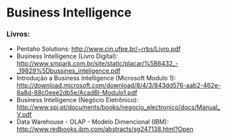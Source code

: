 # Business Intelligence
### Livros:
 - Pentaho Solutions: http://www.cin.ufpe.br/~rrbs/Livro.pdf
 - Business Intelligence (Livro Digital): http://www.smpark.com.br/site/static/placar/%5B6432_-_19829%5Dbussines_inteligence.pdf
 - Introdução a Business Intelligence (Microsoft Modulo 1): http://download.microsoft.com/download/8/4/3/843dd576-aab2-462e-8a8d-88c0eee2db5e/AcadBI-Modulo1.pdf
 - Business Intelligence (Negócio Eletrônico): http://www.spi.pt/documents/books/negocio_electronico/docs/Manual_V.pdf
 - Data Warehouse - OLAP - Modelo Dimencional (IBM): http://www.redbooks.ibm.com/abstracts/sg247138.html?Open
